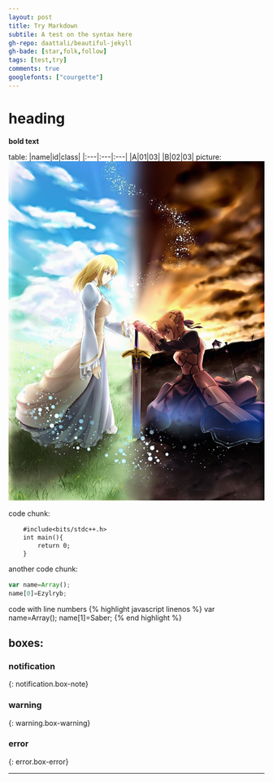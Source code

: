 ```yaml
---
layout: post
title: Try Markdown
subtile: A test on the syntax here
gh-repo: daattali/beautiful-jekyll
gh-bade: [star,folk,follow]
tags: [test,try]
comments: true
googlefonts: ["courgette"]
---
```


# heading

**bold text**

table:
|name|id|class|
|:---|:---|:---|
|A|01|03|
|B|02|03|
picture:
![saber](../img/comlex.jpg)

code chunk:

~~~
    #include<bits/stdc++.h>
    int main(){
        return 0;
    }
~~~

another code chunk:

```javascript
var name=Array();
name[0]=Ezylryb;
```

code with line numbers
{% highlight javascript linenos %}
var name=Array();
name[1]=Saber;
{% end highlight %}

## boxes:

### notification

{: notification.box-note}

### warning

{: warning.box-warning}

### error

{: error.box-error}

***